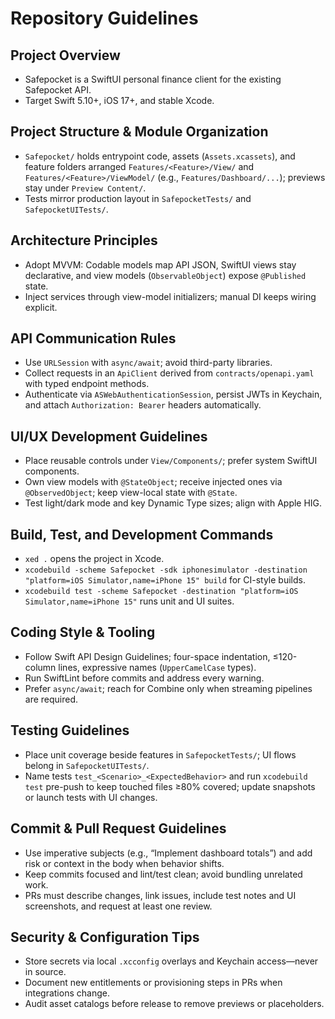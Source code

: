 # Repository Guidelines

## Project Overview
- Safepocket is a SwiftUI personal finance client for the existing Safepocket API.
- Target Swift 5.10+, iOS 17+, and stable Xcode.

## Project Structure & Module Organization
- `Safepocket/` holds entrypoint code, assets (`Assets.xcassets`), and feature folders arranged `Features/<Feature>/View/` and `Features/<Feature>/ViewModel/` (e.g., `Features/Dashboard/...`); previews stay under `Preview Content/`.
- Tests mirror production layout in `SafepocketTests/` and `SafepocketUITests/`.

## Architecture Principles
- Adopt MVVM: Codable models map API JSON, SwiftUI views stay declarative, and view models (`ObservableObject`) expose `@Published` state.
- Inject services through view-model initializers; manual DI keeps wiring explicit.

## API Communication Rules
- Use `URLSession` with `async/await`; avoid third-party libraries.
- Collect requests in an `ApiClient` derived from `contracts/openapi.yaml` with typed endpoint methods.
- Authenticate via `ASWebAuthenticationSession`, persist JWTs in Keychain, and attach `Authorization: Bearer` headers automatically.

## UI/UX Development Guidelines
- Place reusable controls under `View/Components/`; prefer system SwiftUI components.
- Own view models with `@StateObject`; receive injected ones via `@ObservedObject`; keep view-local state with `@State`.
- Test light/dark mode and key Dynamic Type sizes; align with Apple HIG.

## Build, Test, and Development Commands
- `xed .` opens the project in Xcode.
- `xcodebuild -scheme Safepocket -sdk iphonesimulator -destination "platform=iOS Simulator,name=iPhone 15" build` for CI-style builds.
- `xcodebuild test -scheme Safepocket -destination "platform=iOS Simulator,name=iPhone 15"` runs unit and UI suites.

## Coding Style & Tooling
- Follow Swift API Design Guidelines; four-space indentation, ≤120-column lines, expressive names (`UpperCamelCase` types).
- Run SwiftLint before commits and address every warning.
- Prefer `async/await`; reach for Combine only when streaming pipelines are required.

## Testing Guidelines
- Place unit coverage beside features in `SafepocketTests/`; UI flows belong in `SafepocketUITests/`.
- Name tests `test_<Scenario>_<ExpectedBehavior>` and run `xcodebuild test` pre-push to keep touched files ≥80% covered; update snapshots or launch tests with UI changes.

## Commit & Pull Request Guidelines
- Use imperative subjects (e.g., “Implement dashboard totals”) and add risk or context in the body when behavior shifts.
- Keep commits focused and lint/test clean; avoid bundling unrelated work.
- PRs must describe changes, link issues, include test notes and UI screenshots, and request at least one review.

## Security & Configuration Tips
- Store secrets via local `.xcconfig` overlays and Keychain access—never in source.
- Document new entitlements or provisioning steps in PRs when integrations change.
- Audit asset catalogs before release to remove previews or placeholders.

